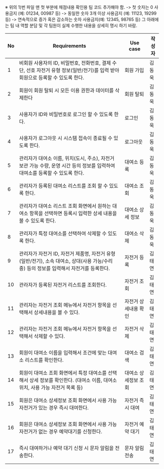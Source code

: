 ※ 위의 1)번 파일 맨 첫 부분에 채점내용 확인용 팀 코드 추가해야 함.
-> 첫 숫자는 0 사용금지 (예: 01234, 00987 등)
-> 동일한 숫자 3개 이상 사용금지 (예: 11123, 19299 등) -> 연속적으로 증가 혹은 감소하는 숫자 사용금지(예: 12345, 98765 등)
그 아래에는 팀 내 역할 분담 및 각 팀원이 실제 수행한 내용을 상세히 명시
하기 바람.

| No  | Requirements                                                                                                                    | Use case         | 작성자 |
| --- | ------------------------------------------------------------------------------------------------------------------------------- | ---------------- | ------ |
| 1   | 비회원 사용자의 ID, 비밀번호, 전화번호, 결제 수단, 선호 자전거 유형 정보(일반/전기)를 입력 받아 회원으로 등록할 수 있도록 한다. | 회원 가입        | 김동욱 |
| 2   | 회원이 회원 탈퇴 시 모든 이용 권한과 데이터를 삭제한다                                                                          | 회원 탈퇴        | 김동욱 |
| 3   | 사용자가 ID와 비밀번호로 로그인 할 수 있도록 한다.                                                                              | 로그인           | 김동욱 |
| 4   | 사용자가 로그아웃 시 시스템 접속이 종료될 수 있도록 한다.                                                                       | 로그아웃         | 김동욱 |
| 5   | 관리자가 대여소 이름, 위치(도시, 주소), 자전거 보관 가능 수량, 운영 시간 등의 정보를 입력하여 대여소를 등록할 수 있도록 한다.   | 대여소 등록      | 김동욱 |
| 6   | 관리자가 등록된 대여소 리스트를 조회 할 수 있도록 한다.                                                                         | 대여소 조회      | 김동욱 |
| 7   | 관리자가 대여소 리스트 조회 화면에서 원하는 대여소 항목을 선택하면 등록시 입력한 상세 내용을 볼 수 있도록 한다.                 | 대여소 상세 정보 | 김동욱 |
| 8   | 관리자가 특정 대여소를 선택하여 삭제할 수 있도록 한다.                                                                          | 대여소 삭제      | 김동욱 |
| 9 | 관리자가 자전거 ID, 자전거 제품명, 자전거 유형(일반/전기), 소속 대여소, 상대(사용 가능/수리 중) 등의 정보를 입력해서 자전거를 등록한다. | 자전거 등록 | 김태연 |
| 10 | 관라자가 등록된 자전거 리스트를 조회한다. | 자전거 조회 | 김태연 |
| 11 | 관리자는 자전거 조회 메뉴에서 자전거 항목을 선택해서 상세내용을 볼 수 있다. | 자전거 상세내용 확인 | 김태연 |
| 12 | 관리자는 자전거 조회 메뉴에서 자전거 항목을 선택해서 삭제할 수 있다. | 자전거 삭제 | 김태연 |
| 13 | 회원이 대여소 이름을 입력해서 조건에 맞는 대여소 리스트를 확인한다. | 대여소 검색 | 김태연 |
| 14 | 회원이 대여소 조회 화면에서 특정 대여소를 선택해서 상세 정보를 확인한다. (대여소 이름, 대여소 위치, 사용 가능 자전거 목록 등) | 대여소 상세정보 조회 | 김태연 |
| 15 | 회원은 대여소 상세정보 조회 화면에서 사용 가능 자전거가 있는 경우 즉시 대여한다. | 자전거 즉시 대여 | 김태연 |
| 16 | 회원은 대여소 상세정보 조회 화면에서 사용 가능 자전거가 없는 경우 예약대기를 신청한다. | 자전거 예약 대기 | 김태연 |
| 17 | 즉시 대여하거나 예약 대기 신청 시 문자 알림을 전송한다. | 문자 알림 전송 | 김태연 |